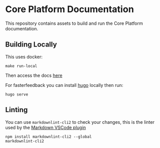 # Core Platform Documentation

This repository contains assets to build and run the Core Platform documentation.

## Building Locally

This uses docker:

```shell
make run-local
```

Then access the docs [here](http://localhost:8080)

For fasterfeedback you can install [hugo](https://gohugo.io/) locally then run:

```shell
hugo serve
```

## Linting

You can use `markdownlint-cli2` to check your changes, this is the linter used by the [Markdown VSCode plugin](https://marketplace.visualstudio.com/items?itemName=yzhang.markdown-all-in-one)

```shell
npm install markdownlint-cli2 --global
markdownlint-cli2
```
